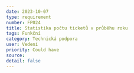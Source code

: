 ```yaml
---
date: 2023-10-07
type: requirement
number: FP024
title: Statistika počtu ticketů v průběhu roku
tags: Funkční
category: Technická podpora
user: Vedení
priority: Could have
source: 
detail: false
---
```



